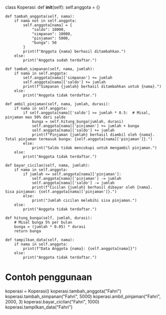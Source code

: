 class Koperasi:
    def __init__(self):
        self.anggota = {}

    def tambah_anggota(self, nama):
        if nama not in self.anggota:
            self.anggota[nama] = {
                "saldo": 10000,
                "simpanan": 10000,
                "pinjaman": 5000,
                "bunga": 50
            }
            print(f"Anggota {nama} berhasil ditambahkan.")
        else:
            print("Anggota sudah terdaftar.")

    def tambah_simpanan(self, nama, jumlah):
        if nama in self.anggota:
            self.anggota[nama]['simpanan'] += jumlah
            self.anggota[nama]['saldo'] += jumlah
            print(f"Simpanan {jumlah} berhasil ditambahkan untuk {nama}.")
        else:
            print("Anggota tidak terdaftar.")

    def ambil_pinjaman(self, nama, jumlah, durasi):
        if nama in self.anggota:
            if self.anggota[nama]['saldo'] >= jumlah * 0.5:  # Misal, pinjaman max 50% dari saldo
                bunga = self.hitung_bunga(jumlah, durasi)
                self.anggota[nama]['pinjaman'] += jumlah + bunga
                self.anggota[nama]['saldo'] += jumlah
                print(f"Pinjaman {jumlah} berhasil diambil oleh {nama}. Total pinjaman termasuk bunga: {self.anggota[nama]['pinjaman']}.")
            else:
                print("Saldo tidak mencukupi untuk mengambil pinjaman.")
        else:
            print("Anggota tidak terdaftar.")

    def bayar_cicilan(self, nama, jumlah):
        if nama in self.anggota:
            if jumlah <= self.anggota[nama]['pinjaman']:
                self.anggota[nama]['pinjaman'] -= jumlah
                self.anggota[nama]['saldo'] -= jumlah
                print(f"Cicilan {jumlah} berhasil dibayar oleh {nama}. Sisa pinjaman: {self.anggota[nama]['pinjaman']}.")
            else:
                print("Jumlah cicilan melebihi sisa pinjaman.")
        else:
            print("Anggota tidak terdaftar.")

    def hitung_bunga(self, jumlah, durasi):
        # Misal bunga 5% per bulan
        bunga = (jumlah * 0.05) * durasi
        return bunga

    def tampilkan_data(self, nama):
        if nama in self.anggota:
            print(f"Data Anggota {nama}: {self.anggota[nama]}")
        else:
            print("Anggota tidak terdaftar.")

# Contoh penggunaan
koperasi = Koperasi()
koperasi.tambah_anggota("Fahri")
koperasi.tambah_simpanan("Fahri", 5000)
koperasi.ambil_pinjaman("Fahri", 2000, 3)
koperasi.bayar_cicilan("Fahri", 1000)
koperasi.tampilkan_data("Fahri")
